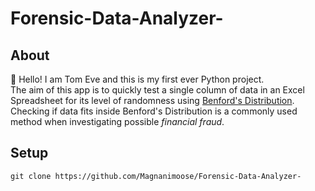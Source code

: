 # Forensic-Data-Analyzer-

## About
:wave: Hello! I am Tom Eve and this is my first ever Python project. \
The aim of this app is to quickly test a single column of data in an Excel Spreadsheet for its level of randomness using [Benford's Distribution](https://en.wikipedia.org/wiki/Benford%27s_law). \
Checking if data fits inside Benford's Distribution is a commonly used method when investigating possible *financial fraud*.

## Setup
```git clone https://github.com/Magnanimoose/Forensic-Data-Analyzer-```
